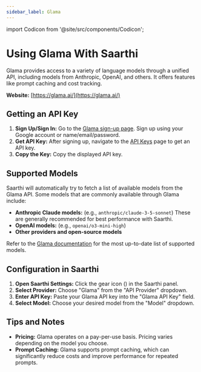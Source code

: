 ```yaml
---
sidebar_label: Glama
---
```


import Codicon from '@site/src/components/Codicon';

# Using Glama With Saarthi

Glama provides access to a variety of language models through a unified API, including models from Anthropic, OpenAI, and others.  It offers features like prompt caching and cost tracking.

**Website:** [https://glama.ai/](https://glama.ai/)

## Getting an API Key

1.  **Sign Up/Sign In:** Go to the [Glama sign-up page](https://glama.ai/sign-up). Sign up using your Google account or name/email/password.
2.  **Get API Key:** After signing up, navigate to the [API Keys](https://glama.ai/settings/gateway/api-keys) page to get an API key.
3.  **Copy the Key:** Copy the displayed API key.

## Supported Models

Saarthi will automatically try to fetch a list of available models from the Glama API.  Some models that are commonly available through Glama include:

*  **Anthropic Claude models:**  (e.g., `anthropic/claude-3-5-sonnet`)  These are generally recommended for best performance with Saarthi.
*  **OpenAI models:** (e.g., `openai/o3-mini-high`)
*  **Other providers and open-source models**
    
Refer to the [Glama documentation](https://glama.ai/models) for the most up-to-date list of supported models.

## Configuration in Saarthi

1.  **Open Saarthi Settings:** Click the gear icon (<Codicon name="gear" />) in the Saarthi panel.
2.  **Select Provider:** Choose "Glama" from the "API Provider" dropdown.
3.  **Enter API Key:** Paste your Glama API key into the "Glama API Key" field.
4.  **Select Model:** Choose your desired model from the "Model" dropdown.

## Tips and Notes

* **Pricing:** Glama operates on a pay-per-use basis.  Pricing varies depending on the model you choose.
* **Prompt Caching:** Glama supports prompt caching, which can significantly reduce costs and improve performance for repeated prompts.
